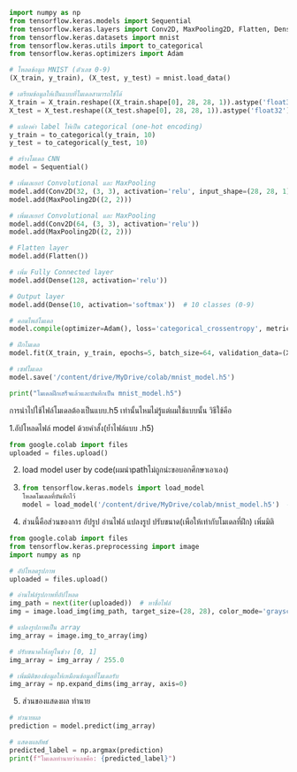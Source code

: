 ```python
import numpy as np
from tensorflow.keras.models import Sequential
from tensorflow.keras.layers import Conv2D, MaxPooling2D, Flatten, Dense
from tensorflow.keras.datasets import mnist
from tensorflow.keras.utils import to_categorical
from tensorflow.keras.optimizers import Adam

# โหลดข้อมูล MNIST (ตัวเลข 0-9)
(X_train, y_train), (X_test, y_test) = mnist.load_data()

# เตรียมข้อมูลให้เป็นแบบที่โมเดลสามารถใช้ได้
X_train = X_train.reshape((X_train.shape[0], 28, 28, 1)).astype('float32') / 255
X_test = X_test.reshape((X_test.shape[0], 28, 28, 1)).astype('float32') / 255

# แปลงค่า label ให้เป็น categorical (one-hot encoding)
y_train = to_categorical(y_train, 10)
y_test = to_categorical(y_test, 10)

# สร้างโมเดล CNN
model = Sequential()

# เพิ่มเลเยอร์ Convolutional และ MaxPooling
model.add(Conv2D(32, (3, 3), activation='relu', input_shape=(28, 28, 1)))
model.add(MaxPooling2D((2, 2)))

# เพิ่มเลเยอร์ Convolutional และ MaxPooling
model.add(Conv2D(64, (3, 3), activation='relu'))
model.add(MaxPooling2D((2, 2)))

# Flatten layer
model.add(Flatten())

# เพิ่ม Fully Connected layer
model.add(Dense(128, activation='relu'))

# Output layer
model.add(Dense(10, activation='softmax'))  # 10 classes (0-9)

# คอมไพล์โมเดล
model.compile(optimizer=Adam(), loss='categorical_crossentropy', metrics=['accuracy'])

# ฝึกโมเดล
model.fit(X_train, y_train, epochs=5, batch_size=64, validation_data=(X_test, y_test))

# เซฟโมเดล
model.save('/content/drive/MyDrive/colab/mnist_model.h5')

print("โมเดลฝึกเสร็จแล้วและบันทึกเป็น mnist_model.h5")
```

การนำไปใช้ไฟล์โมเดลต้องเป็นแบบ.h5 เท่านั้นไหมไม่รู้แต่ผมใช้แบบนั้น วิธีใช้คือ

1.อัปโหลดไฟล์ model ด้วยคำสั้ง(ย้ำไฟล์แบบ .h5)
```python
from google.colab import files
uploaded = files.upload()
```
2. load model user by code(ผมนำpathไม่ถูกน่ะขอบอกศึกษาเอาเอง)
3. ```python
   from tensorflow.keras.models import load_model
   โหลดโมเดลที่บันทึกไว้
   model = load_model('/content/drive/MyDrive/colab/mnist_model.h5')  # ปรับ path ให้ตรง
   ```
4. ส่วนนี้คือส่วนของการ อัปรูป อ่านไฟล์ แปลงรูป ปรับขนาด(เพือให้เท่ากับโมเดลที่ฝึก) เพิ่มมิติ
```python
from google.colab import files
from tensorflow.keras.preprocessing import image
import numpy as np

# อัปโหลดรูปภาพ
uploaded = files.upload()

# อ่านไฟล์รูปภาพที่อัปโหลด
img_path = next(iter(uploaded))  # หาชื่อไฟล์
img = image.load_img(img_path, target_size=(28, 28), color_mode='grayscale')

# แปลงรูปภาพเป็น array
img_array = image.img_to_array(img)

# ปรับขนาดให้อยู่ในช่วง [0, 1]
img_array = img_array / 255.0

# เพิ่มมิติของข้อมูลให้เหมือนข้อมูลที่โมเดลรับ
img_array = np.expand_dims(img_array, axis=0)
```
5. ส่วนของแสดงผล ทำนาย
```python
# ทำนายผล
prediction = model.predict(img_array)

# แสดงผลลัพธ์
predicted_label = np.argmax(prediction)
print(f"โมเดลทำนายว่าเลขคือ: {predicted_label}")
```




